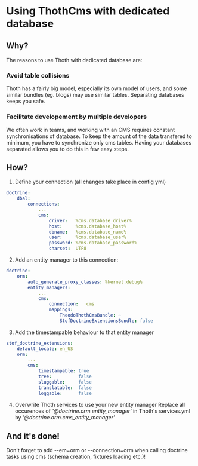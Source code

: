 Using ThothCms with dedicated database
======================================

Why?
----
The reasons to use Thoth with dedicated database are:

### Avoid table collisions

Thoth has a fairly big model, especially its own model of users, and some similar
bundles (eg. blogs) may use similar tables. Separating databases keeps you safe.

### Facilitate developement by multiple developers

We often work in teams, and working with an CMS requires constant synchronisations of database.
To keep the amount of the data transfered to minimum, you have to synchronize only cms tables.
Having your databases separated allows you to do this in few easy steps.

How?
----

1. Define your connection
(all changes take place in config yml)

```yaml
doctrine:
    dbal:
        connections:
            ...
            cms:
                driver:   %cms.database_driver%
                host:     %cms.database_host%
                dbname:   %cms.database_name%
                user:     %cms.database_user%
                password: %cms.database_password%
                charset:  UTF8
```

2. Add an entity manager to this connection:

```yaml
doctrine:
    orm:
        auto_generate_proxy_classes: %kernel.debug%
        entity_managers:
            ...
            cms:
                connection:   cms
                mappings:
                    TheodoThothCmsBundle: ~
                    StofDoctrineExtensionsBundle: false
```

3. Add the timestampable behaviour to that entity manager

```yaml
stof_doctrine_extensions:
    default_locale: en_US
    orm:
        ...
        cms:
            timestampable: true
            tree:          false
            sluggable:     false
            translatable:  false
            loggable:      false
```

4. Overwrite Thoth services to use your new entity manager
Replace all occurences of *'@doctrine.orm.entity_manager'* in Thoth's services.yml
by *'@doctrine.orm.cms_entity_manager'*

And it's done!
--------------

Don't forget to add --em=orm or --connection=orm when calling doctrine tasks
using cms (schema creation, fixtures loading etc.)!